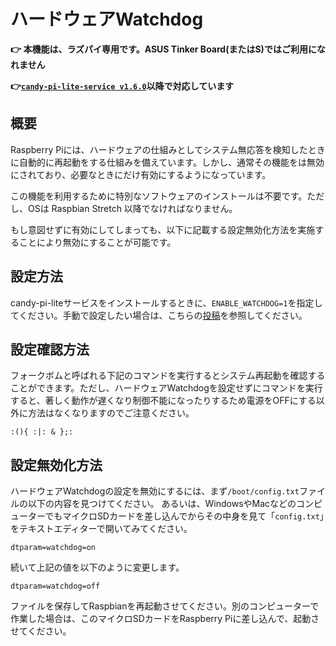 <!-- toc -->

# ハードウェアWatchdog

**👉 本機能は、ラズパイ専用です。ASUS Tinker Board(またはS)ではご利用になれません**

**👉[`candy-pi-lite-service v1.6.0`](https://forums.candy-line.io/t/v1-6-0/55)以降で対応しています**

## 概要

Raspberry Piには、ハードウェアの仕組みとしてシステム無応答を検知したときに自動的に再起動をする仕組みを備えています。しかし、通常その機能をは無効にされており、必要なときにだけ有効にするようになっています。

この機能を利用するために特別なソフトウェアのインストールは不要です。ただし、OSは Raspbian Stretch 以降でなければなりません。

もし意図せずに有効にしてしまっても、以下に記載する設定無効化方法を実施することにより無効にすることが可能です。

## 設定方法

candy-pi-liteサービスをインストールするときに、`ENABLE_WATCHDOG=1`を指定してください。手動で設定したい場合は、こちらの[投稿](https://www.raspberrypi.org/forums/viewtopic.php?t=175432#p1119436)を参照してください。

## 設定確認方法

フォークボムと呼ばれる下記のコマンドを実行するとシステム再起動を確認することができます。ただし、ハードウェアWatchdogを設定せずにコマンドを実行すると、著しく動作が遅くなり制御不能になったりするため電源をOFFにする以外に方法はなくなりますのでご注意ください。

```
:(){ :|: & };:
```

## 設定無効化方法

ハードウェアWatchdogの設定を無効にするには、まず`/boot/config.txt`ファイルの以下の内容を見つけてください。
あるいは、WindowsやMacなどのコンピューターでもマイクロSDカードを差し込んでからその中身を見て「`config.txt`」をテキストエディターで開いてみてください。

```
dtparam=watchdog=on
```

続いて上記の値を以下のように変更します。

```
dtparam=watchdog=off
```

ファイルを保存してRaspbianを再起動させてください。別のコンピューターで作業した場合は、このマイクロSDカードをRaspberry Piに差し込んで、起動させてください。
